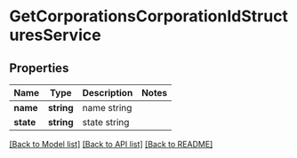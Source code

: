 # GetCorporationsCorporationIdStructuresService

## Properties
Name | Type | Description | Notes
------------ | ------------- | ------------- | -------------
**name** | **string** | name string | 
**state** | **string** | state string | 

[[Back to Model list]](../../README.md#documentation-for-models) [[Back to API list]](../../README.md#documentation-for-api-endpoints) [[Back to README]](../../README.md)

